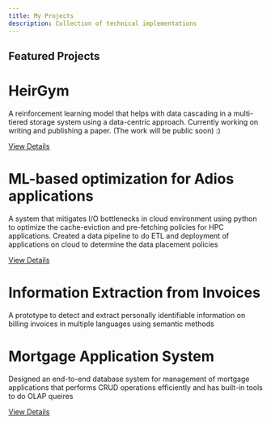 ```yaml
---
title: My Projects
description: Collection of technical implementations
---
```


## Featured Projects

<div class="project-card">
  <h1> HeirGym </h1>
  <p>A reinforcement learning model that helps with data cascading in a multi-tiered storage system using a data-centric approach. Currently working on writing and publishing a paper. (The work will be public soon) :)</p>
  <a href="https://github.com/grc-iit/HeirGym/tree/master/heirgym
 ">View Details</a>

  <h1> ML-based optimization for Adios applications </h1>
  <p>  A system that mitigates I/O bottlenecks in cloud environment using python to optimize the cache-eviction and pre-fetching policies for HPC applications. Created a data pipeline to do ETL and deployment of applications on cloud to determine the data placement policies </p>
  <a href = "https://github.com/manikantateja973/ML-based-optimization-for-an-Adios-application">View Details</a>
    
  <h1> Information Extraction from Invoices </h1>
  <p> A prototype to detect and extract personally identifiable information on billing invoices in multiple languages using semantic methods </p>
  
  <h1> Mortgage Application System </h1>
  <p>  Designed an end-to-end database system for management of mortgage applications that performs CRUD operations efficiently and has built-in tools to do OLAP queires </p>
  <a href = "https://www.youtube.com/watch?v=_261OutrpTk">View Details</a>

</div>



